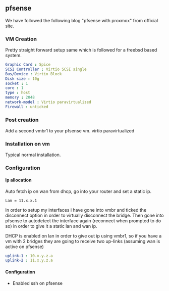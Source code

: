 ## pfsense

We have followed the following blog "pfsense with proxmox" from official site.

### VM Creation

Pretty straight forward setup same which is followed for a freebsd based system. 

```yaml
Graphic Card : Spice 
SCSI Controller : Virtio SCSI single 
Bus/Device : Virtio Block
Disk size : 10g
socket : 1 
core : 1
type : host
memory : 2048
network-model : Virtio paravirtualized
Firewall : unticked
```

### Post creation
Add a second vmbr1 to your pfsense vm. virtio paravirtualized

### Installation on vm

Typical normal installation.

### Configuration

#### Ip allocation

Auto fetch ip on wan from dhcp, go into your router and set a static ip.

`Lan = 11.x.x.1`

In order to setup my interfaces i have gone into vmbr and ticked the disconnect option in order to virtually disconnect the bridge. Then gone into pfsense to autodetect the interface again (reconnect when prompted to do so) in order to give it a static lan and wan ip. 

DHCP is enabled on lan in order to give out ip using vmbr1, so if you have a vm with 2 bridges they are going to receive two up-links (assuming wan is active on pfsense)

```yaml
uplink-1 : 10.x.y.z.a
uplink-2 : 11.x.y.z.a
```

#### Configuration

- Enabled ssh on pfsense
  

